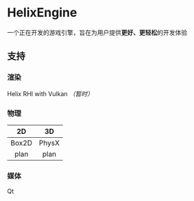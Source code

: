 # HelixEngine

一个正在开发的游戏引擎，旨在为用户提供**更好、更轻松**的开发体验

## 支持

### 渲染

Helix RHI with Vulkan *（暂时）*

### 物理

|  2D   |  3D   |
|:-----:|:-----:|
| Box2D | PhysX |
| plan  | plan  |

### 媒体

Qt